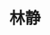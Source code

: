---
title: 林静
role: F5 资深架构师
bio: "专注云原生下的应用交付，F5 CIS-C，CES，BIG-IP Kubernetes Gateway API 项目负责人与布道师。https://linjing.io"
organizations:
- name: F5
social:
  - icon: home
    icon_pack: fas
    link: "https://myf5.net"
    display:
      header: false
    label: "主页"
  - icon: weixin
    icon_pack: fab
    link: 'https://jimmysong.io/contact/'
    display:
      header: true
    label: "联系"
  - icon: github
    icon_pack: fab
    link: https://github.com/myf5/
  - icon: linkedin
    icon_pack: fab
    link: https://www.linkedin.com/in/jing-lin-218b3915/
---